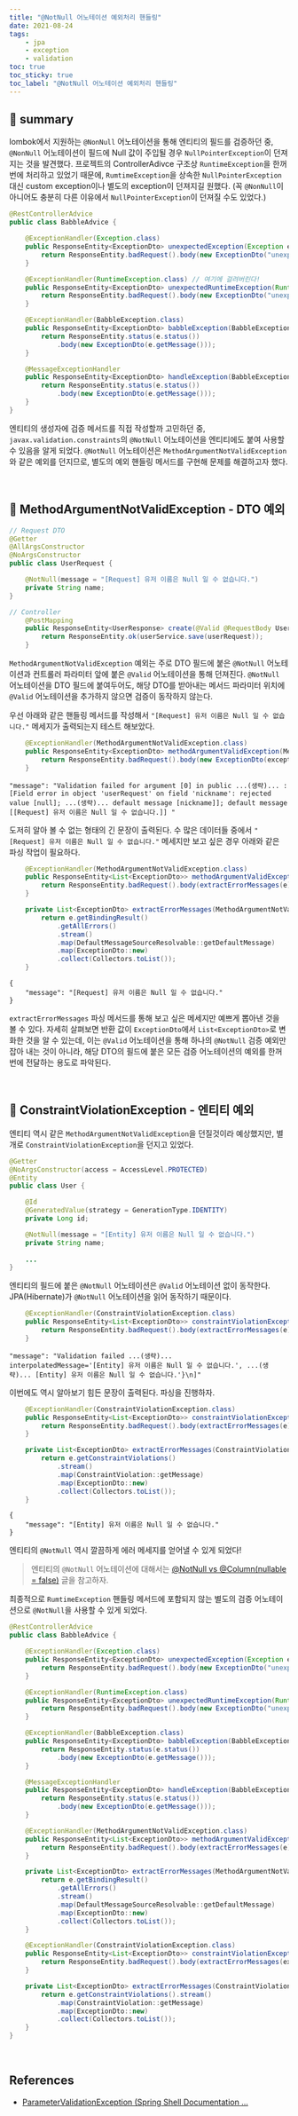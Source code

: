 ```yaml
---
title: "@NotNull 어노테이션 예외처리 핸들링"
date: 2021-08-24
tags:
    - jpa
    - exception
    - validation
toc: true
toc_sticky: true 
toc_label: "@NotNull 어노테이션 예외처리 핸들링"
---
```


## 📓 summary
lombok에서 지원하는 `@NonNull` 어노테이션을 통해 엔티티의 필드를 검증하던 중, 
`@NonNull` 어노테이션이 필드에 Null 값이 주입될 경우 `NullPointerException`이 던져지는 것을 발견했다.
프로젝트의 ControllerAdivce 구조상 `RuntimeException`을 한꺼번에 처리하고 있었기 때문에, 
`RumtimeException`을 상속한 `NullPointerException` 대신 custom exception이나 별도의 exception이 던져지길 원했다. 
(꼭 `@NonNull`이 아니어도 충분히 다른 이유에서 `NullPointerException`이 던져질 수도 있었다.)

```java
@RestControllerAdvice
public class BabbleAdvice {

    @ExceptionHandler(Exception.class)
    public ResponseEntity<ExceptionDto> unexpectedException(Exception e) {
        return ResponseEntity.badRequest().body(new ExceptionDto("unexpected exception"));
    }

    @ExceptionHandler(RuntimeException.class) // 여기에 걸려버린다!
    public ResponseEntity<ExceptionDto> unexpectedRuntimeException(RuntimeException e) {
        return ResponseEntity.badRequest().body(new ExceptionDto("unexpected runtime exception"));
    }

    @ExceptionHandler(BabbleException.class)
    public ResponseEntity<ExceptionDto> babbleException(BabbleException e) {
        return ResponseEntity.status(e.status())
            .body(new ExceptionDto(e.getMessage()));
    }

    @MessageExceptionHandler
    public ResponseEntity<ExceptionDto> handleException(BabbleException e) {
        return ResponseEntity.status(e.status())
            .body(new ExceptionDto(e.getMessage()));
    }
}
```

엔티티의 생성자에 검증 메서드를 직접 작성할까 고민하던 중, `javax.validation.constraints`의 `@NotNull` 어노테이션을 엔티티에도 붙여 사용할 수 있음을 알게 되었다. `@NotNull` 어노테이션은 `MethodArgumentNotValidException`와 같은 예외를 던지므로, 별도의 예외 핸들링 메서드를 구현해 문제를 해결하고자 했다.

<br>

## 📓 MethodArgumentNotValidException - DTO 예외

```java
// Request DTO
@Getter
@AllArgsConstructor
@NoArgsConstructor
public class UserRequest {

    @NotNull(message = "[Request] 유저 이름은 Null 일 수 없습니다.")
    private String name;
}
```
```java
// Controller
    @PostMapping
    public ResponseEntity<UserResponse> create(@Valid @RequestBody UserRequest userRequest) {
        return ResponseEntity.ok(userService.save(userRequest));
    }
```

`MethodArgumentNotValidException` 예외는 주로 DTO 필드에 붙은 `@NotNull` 어노테이션과 
컨트롤러 파라미터 앞에 붙은 `@Valid` 어노테이션을 통해 던져진다. `@NotNull` 어노테이션을 DTO 필드에 붙여두어도, 
해당 DTO를 받아내는 메서드 파라미터 위치에 `@Valid` 어노테이션을 추가하지 않으면 검증이 동작하지 않는다.

우선 아래와 같은 핸들링 메서드를 작성해서 `"[Request] 유저 이름은 Null 일 수 없습니다."` 메세지가 출력되는지 테스트 해보았다.

```java
    @ExceptionHandler(MethodArgumentNotValidException.class)
    public ResponseEntity<ExceptionDto> methodArgumentValidException(MethodArgumentNotValidException exception) {
        return ResponseEntity.badRequest().body(new ExceptionDto(exception.getMessage()));
    }
```
```
"message": "Validation failed for argument [0] in public ...(생략)... : [Field error in object 'userRequest' on field 'nickname': rejected value [null]; ...(생략)... default message [nickname]]; default message [[Request] 유저 이름은 Null 일 수 없습니다.]] "
```

도저히 알아 볼 수 없는 형태의 긴 문장이 출력된다. 수 많은 데이터들 중에서 `"[Request] 유저 이름은 Null 일 수 없습니다."` 메세지만 보고 싶은 경우 아래와 같은 파싱 작업이 필요하다.

```java
    @ExceptionHandler(MethodArgumentNotValidException.class)
    public ResponseEntity<List<ExceptionDto>> methodArgumentValidException(MethodArgumentNotValidException e) {
        return ResponseEntity.badRequest().body(extractErrorMessages(e));
    }

    private List<ExceptionDto> extractErrorMessages(MethodArgumentNotValidException e) {
        return e.getBindingResult()
            .getAllErrors()
            .stream()
            .map(DefaultMessageSourceResolvable::getDefaultMessage)
            .map(ExceptionDto::new)
            .collect(Collectors.toList());
    }
```
```
{
    "message": "[Request] 유저 이름은 Null 일 수 없습니다."
}
```

`extractErrorMessages` 파싱 메서드를 통해 보고 싶은 메세지만 예쁘게 뽑아낸 것을 볼 수 있다. 
자세히 살펴보면 반환 값이 `ExceptionDto`에서 `List<ExceptionDto>`로 변화한 것을 알 수 있는데, 
이는 `@Valid` 어노테이션을 통해 하나의 `@NotNull` 검증 예외만 잡아 내는 것이 아니라, 해당 DTO의 필드에 붙은 
모든 검증 어노테이션의 예외를 한꺼번에 전달하는 용도로 파악된다.

<br>

## 📓 ConstraintViolationException - 엔티티 예외
엔티티 역시 같은 `MethodArgumentNotValidException`을 던질것이라 예상했지만, 별개로 `ConstraintViolationException`을 던지고 있었다. 

```java
@Getter
@NoArgsConstructor(access = AccessLevel.PROTECTED)
@Entity
public class User {

    @Id
    @GeneratedValue(strategy = GenerationType.IDENTITY)
    private Long id;

    @NotNull(message = "[Entity] 유저 이름은 Null 일 수 없습니다.")
    private String name;
    
    ...
}
```

엔티티의 필드에 붙은 `@NotNull` 어노테이션은 `@Valid` 어노테이션 없이 동작한다. JPA(Hibernate)가 
`@NotNull` 어노테이션을 읽어 동작하기 때문이다.

```java
    @ExceptionHandler(ConstraintViolationException.class)
    public ResponseEntity<List<ExceptionDto>> constraintViolationException(ConstraintViolationException e) {
        return ResponseEntity.badRequest().body(extractErrorMessages(e));
    }
```
```
"message": "Validation failed ...(생략)... interpolatedMessage='[Entity] 유저 이름은 Null 일 수 없습니다.', ...(생략)... [Entity] 유저 이름은 Null 일 수 없습니다.'}\n]"
```

이번에도 역시 알아보기 힘든 문장이 출력된다. 파싱을 진행하자.

```java
    @ExceptionHandler(ConstraintViolationException.class)
    public ResponseEntity<List<ExceptionDto>> constraintViolationException(ConstraintViolationException e) {
        return ResponseEntity.badRequest().body(extractErrorMessages(e));
    }

    private List<ExceptionDto> extractErrorMessages(ConstraintViolationException e) {
        return e.getConstraintViolations()
            .stream()
            .map(ConstraintViolation::getMessage)
            .map(ExceptionDto::new)
            .collect(Collectors.toList());
    }
```
```
{
    "message": "[Entity] 유저 이름은 Null 일 수 없습니다."
}
```

엔티티의 `@NotNull` 역시 깔끔하게 에러 메세지를 얻어낼 수 있게 되었다!

> 엔티티의 `@NotNull` 어노테이션에 대해서는 [@NotNull vs @Column(nullable = false)](https://hyeon9mak.github.io/not-null-vs-column-nullable-false) 글을 참고하자.

최종적으로 `RumtimeException` 핸들링 메서드에 포함되지 않는 별도의 검증 어노테이션으로 `@NotNull`을 사용할 수 있게 되었다.

```java
@RestControllerAdvice
public class BabbleAdvice {

    @ExceptionHandler(Exception.class)
    public ResponseEntity<ExceptionDto> unexpectedException(Exception e) {
        return ResponseEntity.badRequest().body(new ExceptionDto("unexpected exception"));
    }

    @ExceptionHandler(RuntimeException.class)
    public ResponseEntity<ExceptionDto> unexpectedRuntimeException(RuntimeException e) {
        return ResponseEntity.badRequest().body(new ExceptionDto("unexpected runtime exception"));
    }

    @ExceptionHandler(BabbleException.class)
    public ResponseEntity<ExceptionDto> babbleException(BabbleException e) {
        return ResponseEntity.status(e.status())
            .body(new ExceptionDto(e.getMessage()));
    }

    @MessageExceptionHandler
    public ResponseEntity<ExceptionDto> handleException(BabbleException e) {
        return ResponseEntity.status(e.status())
            .body(new ExceptionDto(e.getMessage()));
    }

    @ExceptionHandler(MethodArgumentNotValidException.class)
    public ResponseEntity<List<ExceptionDto>> methodArgumentValidException(MethodArgumentNotValidException e) {
        return ResponseEntity.badRequest().body(extractErrorMessages(e));
    }

    private List<ExceptionDto> extractErrorMessages(MethodArgumentNotValidException e) {
        return e.getBindingResult()
            .getAllErrors()
            .stream()
            .map(DefaultMessageSourceResolvable::getDefaultMessage)
            .map(ExceptionDto::new)
            .collect(Collectors.toList());
    }

    @ExceptionHandler(ConstraintViolationException.class)
    public ResponseEntity<List<ExceptionDto>> constraintViolationException(ConstraintViolationException e) {
        return ResponseEntity.badRequest().body(extractErrorMessages(exception));
    }

    private List<ExceptionDto> extractErrorMessages(ConstraintViolationException e) {
        return e.getConstraintViolations().stream()
            .map(ConstraintViolation::getMessage)
            .map(ExceptionDto::new)
            .collect(Collectors.toList());
    }
}
```

<br>

## References
- [ParameterValidationException (Spring Shell Documentation ...](https://docs.spring.io/spring-shell/docs/current/api/org/springframework/shell/ParameterValidationException.html)
